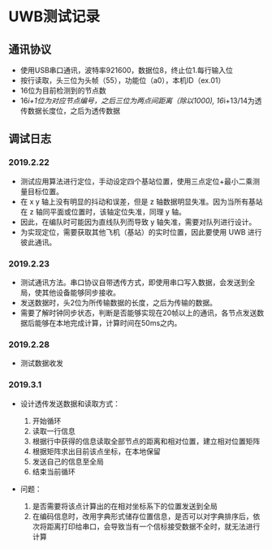 # UWB测试记录

## 通讯协议

- 使用USB串口通讯，波特率921600，数据位8，终止位1.每行输入位
- 按行读取，头三位为头帧（55），功能位（a0），本机ID（ex.01）
- 16位为目前检测到的节点数
- 16*i+1位为对应节点编号，之后三位为两点间距离（除以1000), 16*i+13/14为透传数据长度位，之后为透传数据

## 调试日志

### 2019.2.22

- 测试应用算法进行定位，手动设定四个基站位置，使用三点定位+最小二乘测量目标位置。
- 在 x y 轴上没有明显的抖动和误差，但是 z 轴数据明显失准。因为当所有基站在 z 轴同平面或位置时，该轴定位失准，同理 y 轴。
- 因此，在编队时可能因为直线队列而导致 y 轴失准，需要对队列进行设计。
- 为实现定位，需要获取其他飞机（基站）的实时位置，因此要使用 UWB 进行彼此通讯。

### 2019.2.23

- 测试通讯方法。串口协议自带透传方式，即使用串口写入数据，会发送到全局，使其他设备能够同步接收。
- 发送数据时，头2位为所传输数据的长度，之后为传输的数据。
- 需要了解时钟同步状态，判断是否能够实现在20帧以上的通讯，各节点发送数据后能够在本地完成计算，计算时间在50ms之内。

### 2019.2.28

- 测试数据收发

### 2019.3.1

- 设计透传发送数据和读取方式：

    1. 开始循环
    1. 读取一行信息
    1. 根据行中获得的信息读取全部节点的距离和相对位置，建立相对位置矩阵
    1. 根据矩阵求出目前该点坐标，在本地保留
    1. 发送自己的信息至全局
    1. 结束当前循环

- 问题：

    1. 是否需要将该点计算出的在相对坐标系下的位置发送到全局
    1. 在编码信息时，改用字典形式储存位置信息，是否可以对字典排序后，依次将距离打印给串口，会导致当有一个信标接受数据不全时，就无法进行计算
